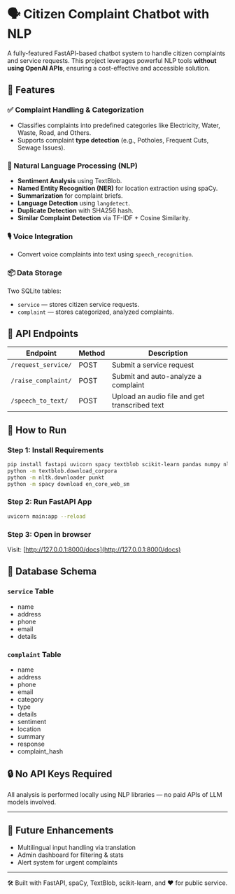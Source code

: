 # 🗣️ Citizen Complaint Chatbot with NLP

A fully-featured FastAPI-based chatbot system to handle citizen complaints and service requests. This project leverages powerful NLP tools **without using OpenAI APIs**, ensuring a cost-effective and accessible solution.

## 🚀 Features

### ✅ Complaint Handling & Categorization
- Classifies complaints into predefined categories like Electricity, Water, Waste, Road, and Others.
- Supports complaint **type detection** (e.g., Potholes, Frequent Cuts, Sewage Issues).

### 🧠 Natural Language Processing (NLP)
- **Sentiment Analysis** using TextBlob.
- **Named Entity Recognition (NER)** for location extraction using spaCy.
- **Summarization** for complaint briefs.
- **Language Detection** using `langdetect`.
- **Duplicate Detection** with SHA256 hash.
- **Similar Complaint Detection** via TF-IDF + Cosine Similarity.

### 🎙️ Voice Integration
- Convert voice complaints into text using `speech_recognition`.

### 📦 Data Storage
Two SQLite tables:
- `service` — stores citizen service requests.
- `complaint` — stores categorized, analyzed complaints.

## 📁 API Endpoints

| Endpoint | Method | Description |
|----------|--------|-------------|
| `/request_service/` | POST | Submit a service request |
| `/raise_complaint/` | POST | Submit and auto-analyze a complaint |
| `/speech_to_text/` | POST | Upload an audio file and get transcribed text |

## 🧪 How to Run

### Step 1: Install Requirements
```bash
pip install fastapi uvicorn spacy textblob scikit-learn pandas numpy nltk langdetect speechrecognition sentence-transformers
python -m textblob.download_corpora
python -m nltk.downloader punkt
python -m spacy download en_core_web_sm
```

### Step 2: Run FastAPI App
```bash
uvicorn main:app --reload
```

### Step 3: Open in browser
Visit: [http://127.0.0.1:8000/docs](http://127.0.0.1:8000/docs)

## 📂 Database Schema

### `service` Table
- name
- address
- phone
- email
- details

### `complaint` Table
- name
- address
- phone
- email
- category
- type
- details
- sentiment
- location
- summary
- response
- complaint_hash

## 🔒 No API Keys Required
All analysis is performed locally using NLP libraries — no paid APIs of LLM models involved.

---

## 📌 Future Enhancements
- Multilingual input handling via translation
- Admin dashboard for filtering & stats
- Alert system for urgent complaints

---

🛠️ Built with FastAPI, spaCy, TextBlob, scikit-learn, and ❤️ for public service.
